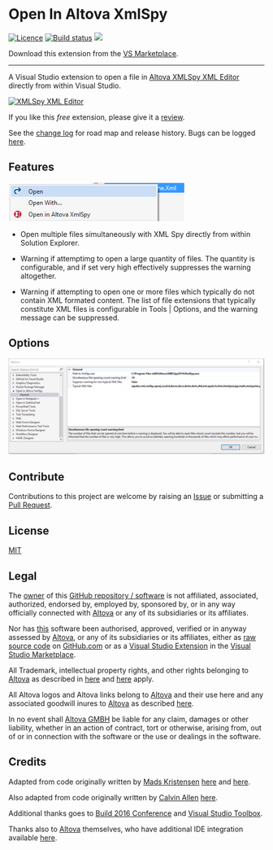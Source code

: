 # Open In Altova XmlSpy

[![Licence](https://img.shields.io/github/license/gittools/gitlink.svg)](/LICENSE.txt)
[![Build status](https://ci.appveyor.com/api/projects/status/33e93co68kooud5r?svg=true)](https://ci.appveyor.com/project/GregTrevellick/OpenInAltovaXmlSpy)
![](https://vsmarketplacebadge.apphb.com/version/GregTrevellick.OpenInAltovaXmlSpy.svg)

Download this extension from the [VS Marketplace](https://marketplace.visualstudio.com/items?itemName=GregTrevellick.OpenInAltovaXmlSpy).

---------------------------------------

<!--COPY START FOR VS GALLERY-->

A Visual Studio extension to open a file in [Altova XMLSpy XML Editor](http://www.altova.com/xml-editor/) directly from within Visual Studio.

[![XMLSpy XML Editor](http://www.altova.com/images/linktoaltova/xmlspy.png)](http://www.altova.com/xml-editor/)

If you like this *free* extension, please give it a [review](https://marketplace.visualstudio.com/items?itemName=GregTrevellick.OpenInAltovaXmlSpy#review-details).

See the [change log](CHANGELOG.md) for road map and release history. Bugs can be logged [here](https://github.com/GregTrevellick/OpenInAltovaXmlSpy/issues).

## Features

![](OpenInXxx/Resources/ReadMeScreenShot_ContextMenu.png)

- Open multiple files simultaneously with XML Spy directly from within Solution Explorer.

- Warning if attemptimg to open a large quantity of files. The quantity is configurable, and if set very high effectively suppresses the warning altogether.

- Warning if attempting to open one or more files which typically do not contain XML formated content. The list of file extensions that typically constitute XML files is configurable in Tools | Options, and the warning message can be suppressed.

## Options

![](OpenInXxx/Resources/ReadMeScreenShot_OptionsGeneral.png)

<!--COPY END FOR VS GALLERY-->

## Contribute

Contributions to this project are welcome by raising an [Issue](https://github.com/GregTrevellick/OpenInAltovaXmlSpy/issues) or submitting a [Pull Request](https://github.com/GregTrevellick/OpenInAltovaXmlSpy/pulls).

## License

[MIT](/LICENSE.txt)

## Legal

The [owner](https://github.com/GregTrevellick) of this [GitHub repository / software](https://github.com/GregTrevellick/OpenInAltovaXmlSpy) is not affiliated, associated, authorized, endorsed by, employed by, sponsored by, or in any way officially connected with [Altova](https://www.altova.com) or any of its subsidiaries or its affiliates.

Nor has [this](https://github.com/GregTrevellick/OpenInAltovaXmlSpy) software been authorised, approved, verified or in anyway assessed by [Altova](https://www.altova.com/company.html), or any of its subsidiaries or its affiliates, either as [raw source code](https://github.com/GregTrevellick/OpenInAltovaXmlSpy) on [GitHub.com](https://github.com/) or as a [Visual Studio Extension](https://marketplace.visualstudio.com/items?itemName=GregTrevellick.OpenInAltovaXmlSpy) in the [Visual Studio Marketplace](https://marketplace.visualstudio.com/vs).

All Trademark, intellectual property rights, and other rights belonging to [Altova](https://www.altova.com) as described in [here](https://www.altova.com/legal.html) and [here](https://www.altova.com/eula.html) apply.

All Altova logos and Altova links belong to [Altova](https://www.altova.com) and their use here and any associated goodwill inures to [Altova](https://www.altova.com) as described [here](https://www.altova.com/link-to-altova.html).

In no event shall [Altova GMBH](https://www.altova.com) be liable for any claim, damages or other liability, whether in an action of contract, tort or otherwise, arising from, out of or in connection with the software or the use or dealings in the software.

## Credits

Adapted from code originally written by [Mads Kristensen](https://github.com/madskristensen) [here](https://github.com/madskristensen/OpenInSublimeText/ "Open in Sublime Text") and [here](https://github.com/madskristensen/OpenInVsCode "Open in Visual Studio Code").

Also adapted from code originally written by [Calvin Allen](https://github.com/CalvinAllen) [here](https://github.com/CalvinAllen/OpenInNotepadPlusPlus).

Additional thanks goes to [Build 2016 Conference](https://channel9.msdn.com/Events/Build/2016/B886) and [Visual Studio Toolbox](https://channel9.msdn.com/Shows/Visual-Studio-Toolbox/Extensions-by-Mads-Kristensen).

Thanks also to [Altova](https://www.altova.com) themselves, who have additional IDE integration available [here](https://www.altova.com/ide_integration.html).
